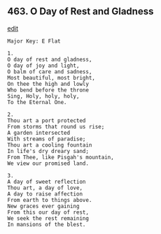 
## 463.  O Day of Rest and Gladness
[edit](https://docs.google.com/document/d/1aPQ-00goy6_8zCdVpi7hodMZQxPpQb5W/edit?mode=html)



    Major Key: E Flat

    1.
    O day of rest and gladness,
    O day of joy and light,
    O balm of care and sadness,
    Most beautiful, most bright,
    On thee the high and lowly
    Who bend before the throne
    Sing, Holy, holy, holy,
    To the Eternal One.

    2.
    Thou art a port protected
    From storms that round us rise;
    A garden intersected
    With streams of paradise;
    Thou art a cooling fountain
    In life's dry dreary sand;
    From Thee, like Pisgah's mountain,
    We view our promised land.

    3.
    A day of sweet reflection
    Thou art, a day of love,
    A day to raise affection
    From earth to things above.
    New graces ever gaining
    From this our day of rest,
    We seek the rest remaining
    In mansions of the blest.
